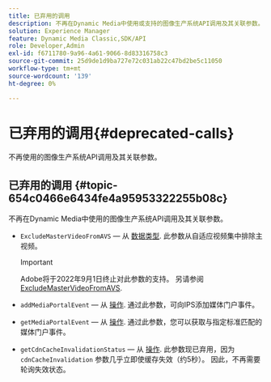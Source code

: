 ```yaml
---
title: 已弃用的调用
description: 不再在Dynamic Media中使用或支持的图像生产系统API调用及其关联参数。
solution: Experience Manager
feature: Dynamic Media Classic,SDK/API
role: Developer,Admin
exl-id: f6711780-9a96-4a61-9066-8d83316758c3
source-git-commit: 25d9de1d9ba727e72c031ab22c47bd2be5c11050
workflow-type: tm+mt
source-wordcount: '139'
ht-degree: 0%

---
```


# 已弃用的调用{#deprecated-calls}

不再使用的图像生产系统API调用及其关联参数。

## 已弃用的调用 {#topic-654c0466e6434fe4a95953322255b08c}

不再在Dynamic Media中使用的图像生产系统API调用及其关联参数。

* `ExcludeMasterVideoFromAVS`  — 从 [数据类型](/help/aem-ips-api/types/c-data-types/c-data-types.md). 此参数从自适应视频集中排除主视频。
   >[!IMPORTANT]
   >
   >Adobe将于2022年9月1日终止对此参数的支持。 另请参阅 [ExcludeMasterVideoFromAVS](/help/aem-ips-api/types/c-data-types/r-exclude-master-video-from-avs.md).

* `addMediaPortalEvent`  — 从 [操作](/help/aem-ips-api/operations/c-operations-intro/c-operations-intro.md). 通过此参数，可向IPS添加媒体门户事件。
* `getMediaPortalEvent`  — 从 [操作](/help/aem-ips-api/operations/c-operations-intro/c-operations-intro.md). 通过此参数，您可以获取与指定标准匹配的媒体门户事件。
* `getCdnCacheInvalidationStatus`  — 从 [操作](/help/aem-ips-api/operations/c-operations-intro/c-operations-intro.md). 此参数现已弃用，因为 `cdnCacheInvalidation` 参数几乎立即使缓存失效（约5秒）。 因此，不再需要轮询失效状态。
